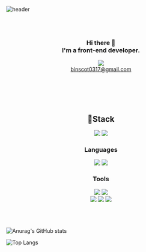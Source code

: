 ![header](https://capsule-render.vercel.app/api?type=waving&color=gradient&height=200&text=HongHaBin&fontAlign=70&fontAlignY=40&animation=twinkling")

<br>




<div align="center">


<br>
 
  
### Hi there 👋 <br> I'm a front-end developer.
  
<a href="https://imminent-helium-b24.notion.site/75132a5f490c46d5bfef06b124d6a300" target="_blank"> <img src="https://img.shields.io/badge/Notion-000000?style=for-the-badge&logo=Notion&logoColor=white">
<br>
binscot0317@gmail.com 

<br>
<br>
<br>  
<br>


## 📌Stack
  
<img src="https://img.shields.io/badge/springboot-6DB33F?style=for-the-badge&logo=springboot&logoColor=white">
 <img src="https://img.shields.io/badge/mysql-4479A1?style=for-the-badge&logo=mysql&logoColor=white">
  
### Languages
 <img src="https://img.shields.io/badge/Python-3766AB?style=for-the-badge&logo=Python&logoColor=white">
  <img src="https://img.shields.io/badge/java-007396?style=for-the-badge&logo=java&logoColor=white">
  
### Tools
  
 <img src="https://img.shields.io/badge/aws ec2-07C160?style=for-the-badge&logo=amazonaws&logoColor=white">
  <img src="https://img.shields.io/badge/amazon s3-569A31?style=for-the-badge&logo=amazons3&logoColor=white">
  <br>

<img src="https://img.shields.io/badge/github actions-2088FF?style=for-the-badge&logo=github actions&logoColor=white">
  <img src="https://img.shields.io/badge/aws codedeploy-9D1620?style=for-the-badge&logo=amazonaws&logoColor=white">
  <img src="https://img.shields.io/badge/nginx-009639?style=for-the-badge&logo=nginx&logoColor=white">


<br>
<br>
<br>
<br>
</div>
 
![Anurag's GitHub stats](https://github-readme-stats.vercel.app/api?username=binscot&show_icons=true&theme=radical)

![Top Langs](https://github-readme-stats.vercel.app/api/top-langs/?username=binscot&theme=tokyonight)







<!--
**binscot/binscot** is a ✨ _special_ ✨ repository because its `README.md` (this file) appears on your GitHub profile.

Here are some ideas to get you started:

- 🔭 I’m currently working on ...
- 🌱 I’m currently learning ...
- 👯 I’m looking to collaborate on ...
- 🤔 I’m looking for help with ...
- 💬 Ask me about ...
- 📫 How to reach me: ...
- 😄 Pronouns: ...
- ⚡ Fun fact: ...
-->
